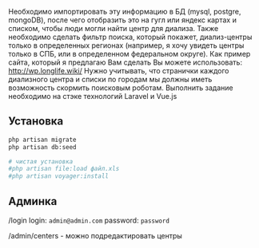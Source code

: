  Необходимо импортировать эту информацию в БД (mysql, postgre, mongoDB), после чего отобразить это на гугл или яндекс картах и списком, чтобы люди могли найти центр для диализа. Также необходимо сделать фильтр поиска, который покажет, диализ-центры только в определенных регионах (например, я хочу увидеть центры только в СПБ, или в определенном федеральном округе). Как пример сайта, который я предлагаю Вам сделать Вы можете использовать: http://wp.longlife.wiki/ Нужно учитывать, что странички каждого диализного центра и списки по городам мы должны иметь возможность скормить поисковым роботам. Выполнить задание необходимо на стэке технологий Laravel и Vue.js



## Установка
```bash
php artisan migrate
php artisan db:seed

# чистая установка
#php artisan file:load файл.xls
#php artisan voyager:install
```

## Админка 
/login
login: `admin@admin.com`
password: `password`


/admin/centers - можно подредактировать центры
